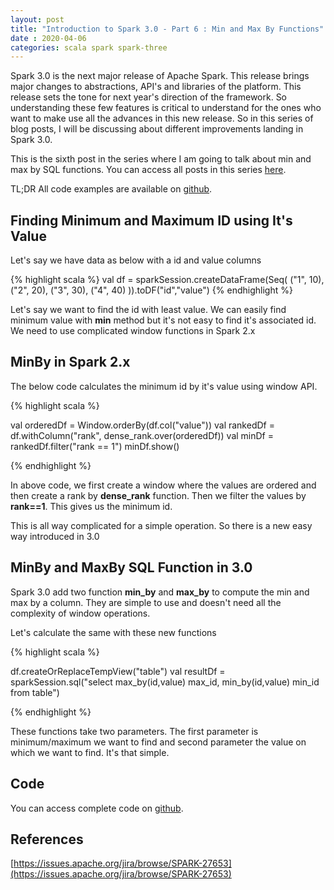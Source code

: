 ```yaml
---
layout: post
title: "Introduction to Spark 3.0 - Part 6 : Min and Max By Functions"
date : 2020-04-06
categories: scala spark spark-three 
---
```

Spark 3.0 is the next major release of Apache Spark. This release brings major changes to abstractions, API's and libraries of the platform. This release sets the tone for next year's direction of the framework. So understanding these few features is critical to understand for the ones who want to make use all the advances in this new release. So in this series of blog posts, I will be discussing about different improvements landing in Spark 3.0.

This is the sixth post in the series where I am going to talk about min and max by SQL functions. You can access all posts in this series [here](/categories/spark-three).

TL;DR All code examples are available on [github](https://github.com/phatak-dev/spark-3.0-examples).

## Finding Minimum and Maximum ID using It's Value

Let's say we have data as below  with a id and value columns

{% highlight scala %}
    val df = sparkSession.createDataFrame(Seq(
      ("1", 10),
      ("2", 20),
      ("3", 30),
      ("4", 40)
    )).toDF("id","value")
{% endhighlight %}

Let's say we want to find the id with least value. We can easily find minimum value with **min** method but it's not easy to find it's associated id. We need to use complicated window functions in Spark 2.x

## MinBy in Spark 2.x

The below code calculates the minimum id by it's value using window API.

{% highlight scala %}

val orderedDf = Window.orderBy(df.col("value"))
val rankedDf = df.withColumn("rank", dense_rank.over(orderedDf))
val minDf = rankedDf.filter("rank == 1")
minDf.show()

{% endhighlight %}

In above code, we first create a window where the values are ordered and then create a rank by **dense_rank** function. Then we filter the values by **rank==1**. This gives us the minimum id.

This is all way complicated for a simple operation. So there is a new easy way introduced in 3.0

## MinBy and MaxBy SQL Function in 3.0

Spark 3.0 add two function **min_by** and **max_by** to compute the min and max by a column. They are simple to use and doesn't need all the complexity of window operations.

Let's calculate the same with these new functions

{% highlight scala %}

df.createOrReplaceTempView("table")
val resultDf = sparkSession.sql("select max_by(id,value) max_id, min_by(id,value) min_id from table")

{% endhighlight %}

These functions take two parameters. The first parameter is minimum/maximum we want to find and second parameter the value on which we want to find. It's that simple.


## Code

You can access complete code on [github](https://github.com/phatak-dev/spark-3.0-examples/blob/master/src/main/scala/com/madhukaraphatak/spark/sql/MinAndMaxByExample.scala).

## References

[https://issues.apache.org/jira/browse/SPARK-27653](https://issues.apache.org/jira/browse/SPARK-27653)

